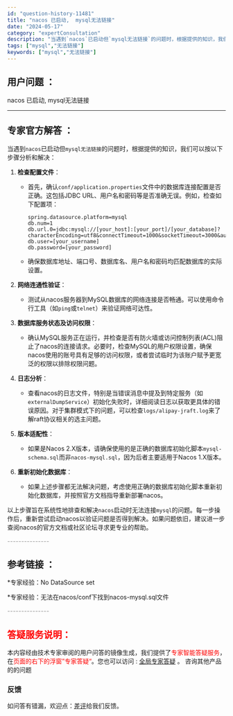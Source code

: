 ```yaml
---
id: "question-history-11481"
title: "nacos 已启动,  mysql无法链接"
date: "2024-05-17"
category: "expertConsultation"
description: "当遇到`nacos`已启动但`mysql无法链接`的问题时，根据提供的知识，我们可以按以下步骤分析和解决：1. **检查配置文件**：   - 首先，确认`conf/application.properties`文件中的数据库连接配置是否正确。这包括JDBC URL、用户名和密码等是否准确无误。例如"
tags: ["mysql","无法链接"]
keywords: ["mysql","无法链接"]
---
```


## 用户问题 ： 
 nacos 已启动,  mysql无法链接  

---------------
## 专家官方解答 ：

当遇到`nacos`已启动但`mysql无法链接`的问题时，根据提供的知识，我们可以按以下步骤分析和解决：

1. **检查配置文件**：
   - 首先，确认`conf/application.properties`文件中的数据库连接配置是否正确。这包括JDBC URL、用户名和密码等是否准确无误。例如，检查如下配置项：
     ```
     spring.datasource.platform=mysql
     db.num=1
     db.url.0=jdbc:mysql://[your_host]:[your_port]/[your_database]?characterEncoding=utf8&connectTimeout=1000&socketTimeout=3000&autoReconnect=true
     db.user=[your_username]
     db.password=[your_password]
     ```
   - 确保数据库地址、端口号、数据库名、用户名和密码均匹配数据库的实际设置。

2. **网络连通性验证**：
   - 测试从nacos服务器到MySQL数据库的网络连接是否畅通。可以使用命令行工具（如`ping`或`telnet`）来验证网络可达性。

3. **数据库服务状态及访问权限**：
   - 确认MySQL服务正在运行，并检查是否有防火墙或访问控制列表(ACL)阻止了nacos的连接请求。必要时，检查MySQL的用户权限设置，确保nacos使用的账号具有足够的访问权限，或者尝试临时为该账户赋予更宽泛的权限以排除权限问题。

4. **日志分析**：
   - 查看nacos的日志文件，特别是当错误消息中提及到特定服务（如`externalDumpService`）初始化失败时，详细阅读日志以获取更具体的错误原因。对于集群模式下的问题，可以检查`logs/alipay-jraft.log`来了解raft协议相关的选主问题。

5. **版本适配性**：
   - 如果是Nacos 2.X版本，请确保使用的是正确的数据库初始化脚本`mysql-schema.sql`而非`nacos-mysql.sql`，因为后者主要适用于Nacos 1.X版本。

6. **重新初始化数据库**：
   - 如果上述步骤都无法解决问题，考虑使用正确的数据库初始化脚本重新初始化数据库，并按照官方文档指导重新部署nacos。

以上步骤旨在系统性地排查和解决`nacos`启动时无法连接`mysql`的问题。每一步操作后，重新尝试启动nacos以验证问题是否得到解决。如果问题依旧，建议进一步查阅nacos的官方文档或社区论坛寻求更专业的帮助。


<font color="#949494">---------------</font> 


## 参考链接 ：

*专家经验：No DataSource set 
 
 *专家经验：无法在nacos/conf下找到nacos-mysql.sql文件 


 <font color="#949494">---------------</font> 
 


## <font color="#FF0000">答疑服务说明：</font> 

本内容经由技术专家审阅的用户问答的镜像生成，我们提供了<font color="#FF0000">专家智能答疑服务</font>，在<font color="#FF0000">页面的右下的浮窗”专家答疑“</font>。您也可以访问 : [全局专家答疑](https://answer.opensource.alibaba.com/docs/intro) 。 咨询其他产品的的问题

### 反馈
如问答有错漏，欢迎点：[差评](https://ai.nacos.io/user/feedbackByEnhancerGradePOJOID?enhancerGradePOJOId=13768)给我们反馈。
